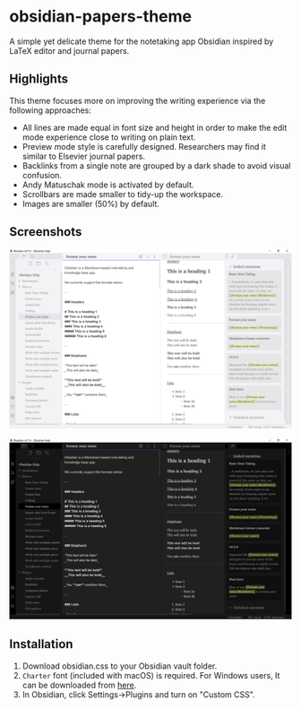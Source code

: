# obsidian-papers-theme
A simple yet delicate theme for the notetaking app Obsidian inspired by LaTeX editor and journal papers.

## Highlights

This theme focuses more on improving the writing experience via the following approaches:

- All lines are made equal in font size and height in order to make the edit mode experience close to writing on plain text. 
- Preview mode style is carefully designed. Researchers may find it similar to Elsevier journal papers. 
- Backlinks from a single note are grouped by a dark shade to avoid visual confusion.
- Andy Matuschak mode is activated by default.
- Scrollbars are made smaller to tidy-up the workspace.
- Images are smaller (50%) by default.

## Screenshots

![](/assets/lightmode.png)

![](assets/darkmode.png)

## Installation

1. Download obsidian.css to your Obsidian vault folder.
2. `Charter` font (included with macOS) is required. For Windows users, It can be downloaded from [here](https://practicaltypography.com/charter.html).
3. In Obsidian, click Settings->Plugins and turn on "Custom CSS".
